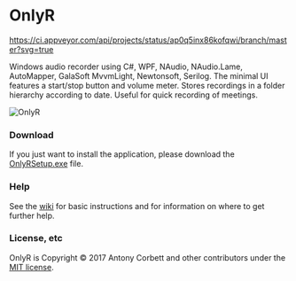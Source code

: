 # OnlyR

https://ci.appveyor.com/api/projects/status/ap0q5inx86kofqwi/branch/master?svg=true

Windows audio recorder using C#, WPF, NAudio, NAudio.Lame, AutoMapper, GalaSoft MvvmLight, Newtonsoft, Serilog. The minimal UI features a start/stop button and volume meter. Stores recordings in a folder hierarchy according to date. Useful for quick recording of meetings.

<img src="http://cv8.org.uk/soundbox/OnlyR/Images/OnlyR04.png" alt="OnlyR"> 

### Download

If you just want to install the application, please download the [OnlyRSetup.exe](https://github.com/AntonyCorbett/OnlyR/releases/latest) file.

### Help

See the [wiki](https://github.com/AntonyCorbett/OnlyR/wiki) for basic instructions and for information on where to get further help.

### License, etc

OnlyR is Copyright &copy; 2017 Antony Corbett and other contributors under the [MIT license](LICENSE).
